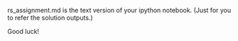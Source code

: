 rs_assignment.md is the text version of your ipython notebook. (Just for you to refer the solution outputs.)

Good luck!

